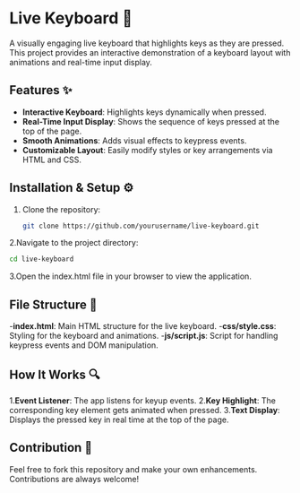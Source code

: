 # Live Keyboard 🎹

A visually engaging live keyboard that highlights keys as they are pressed. This project provides an interactive demonstration of a keyboard layout with animations and real-time input display.

## Features ✨

- **Interactive Keyboard**: Highlights keys dynamically when pressed.
- **Real-Time Input Display**: Shows the sequence of keys pressed at the top of the page.
- **Smooth Animations**: Adds visual effects to keypress events.
- **Customizable Layout**: Easily modify styles or key arrangements via HTML and CSS.


## Installation & Setup ⚙️

1. Clone the repository:
   ```bash
   git clone https://github.com/yourusername/live-keyboard.git
   ```
2.Navigate to the project directory:
   ```bash
   cd live-keyboard
   ```
3.Open the index.html file in your browser to view the application.

## File Structure 📂
-**index.html**: Main HTML structure for the live keyboard.
-**css/style.css**: Styling for the keyboard and animations.
-**js/script.js**: Script for handling keypress events and DOM manipulation.

## How It Works 🔍
1.**Event Listener**: The app listens for keyup events.
2.**Key Highlight**: The corresponding key element gets animated when pressed.
3.**Text Display**: Displays the pressed key in real time at the top of the page.

## Contribution 🤝
Feel free to fork this repository and make your own enhancements. Contributions are always welcome!
